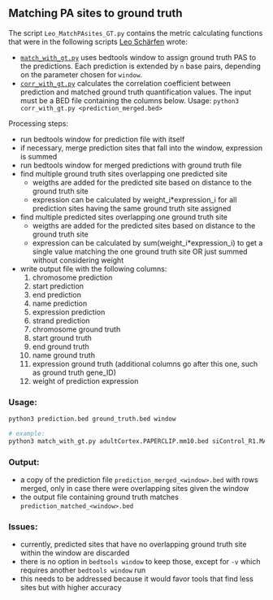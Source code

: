 ## Matching PA sites to ground truth

The script `Leo_MatchPAsites_GT.py` contains the metric calculating functions that were in the following scripts [Leo Schärfen](https://github.com/lschaerfen) wrote: 

- [`match_with_gt.py`](https://github.com/iRNA-COSI/APAeval/blob/9a17c11dd6239969feb092d687ac7e206043c8d6/summary_workflows/quantification/match_with_gt.py) uses bedtools window to assign ground truth PAS to the predictions. Each prediction is extended by `n` base pairs, depending on the parameter chosen for `window`.
- [`corr_with_gt.py`](https://github.com/iRNA-COSI/APAeval/blob/9a17c11dd6239969feb092d687ac7e206043c8d6/summary_workflows/quantification/corr_with_gt.py) calculates the correlation coefficient between prediction and matched ground truth quantification values. The input must be a BED file containing the columns below. Usage: `python3 corr_with_gt.py <prediction_merged.bed>`

Processing steps:
- run bedtools window for prediction file with itself
- if necessary, merge prediction sites that fall into the window, expression is summed
- run bedtools window for merged predictions with ground truth file
- find multiple ground truth sites overlapping one predicted site
	- weigths are added for the predicted site based on distance to the ground truth site
	- expression can be calculated by weight_i*expression_i for all prediction sites having the same ground truth site assigned
- find multiple predicted sites overlapping one ground truth site
	- weigths are added for the predicted sites based on distance to the ground truth site
	- expression can be calculated by sum(weight_i*expression_i) to get a single value matching the one ground truth site OR just summed without considering weight
- write output file with the following columns:
	1. chromosome prediction
	2. start prediction
	3. end prediction
	4. name prediction
	5. expression prediction
	6. strand prediction
	7. chromosome ground truth
	8. start ground truth
	9. end ground truth
	10. name ground truth
	11. expression ground truth (additional columns go after this one, such as ground truth gene_ID)
	12. weight of prediction expression

### Usage:

```bash
python3 prediction.bed ground_truth.bed window

# example:
python3 match_with_gt.py adultCortex.PAPERCLIP.mm10.bed siControl_R1.MACEseq.mm10.bed 15
```

### Output:
- a copy of the prediction file `prediction_merged_<window>.bed` with rows merged, only in case there were overlapping sites given the window
- the output file containing ground truth matches `prediction_matched_<window>.bed`


### Issues:
- currently, predicted sites that have no overlapping ground truth site within the window are discarded
- there is no option in `bedtools window` to keep those, except for `-v` which requires another  `bedtools window` run
- this needs to be addressed because it would favor tools that find less sites but with higher accuracy
